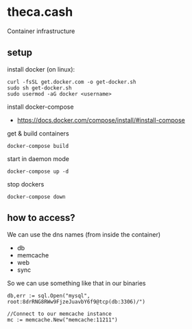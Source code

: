 # theca.cash
Container infrastructure

## setup

install docker (on linux):
```
curl -fsSL get.docker.com -o get-docker.sh
sudo sh get-docker.sh
sudo usermod -aG docker <username> 
```

install docker-compose
* https://docs.docker.com/compose/install/#install-compose

get & build containers
```
docker-compose build
```
start in daemon mode
```
docker-compose up -d
```

stop dockers
```
docker-compose down
```

## how to access?

We can use the dns names (from inside the container)

* db
* memcache
* web
* sync 

So we can use something like that in our binaries
```
db,err := sql.Open("mysql", root:8drRNG8RWw9FjzeJuavbY6f9@tcp(db:3306)/")

//Connect to our memcache instance
mc := memcache.New("memcache:11211")
```

